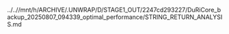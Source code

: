 ../..//mnt/h/ARCHIVE/.UNWRAP/D/STAGE1_OUT/2247cd293227/DuRiCore_backup_20250807_094339_optimal_performance/STRING_RETURN_ANALYSIS.md
